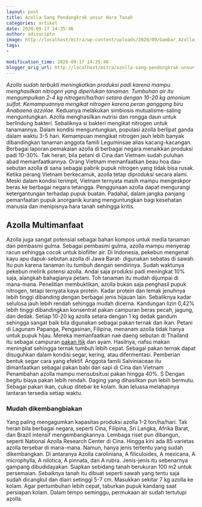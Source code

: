 ```yaml
---
layout: post
title: Azolla Sang Pendongkrak unsur Hara Tanah
categories: artikel
date: 2020-09-17 14:35:46
author: adisucipto
image: http://localhost/mitra/wp-content/uploads/2020/09/Gambar_Azolla_1214x800.jpg
tags:
- 

modification_time: 2020-09-17 14:35:46
blogger_orig_url: http://localhost/mitra/azolla-sang-pendongkrak-unsur-hara.html
---
```


<em>Azolla sudah terbukti meningkatkan produksi padi karena mampu menghasilkan nitrogen yang diperlukan tanaman. Tumbuhan air itu mengumpulkan 2-4 kg nitrogen/ha/hari setara dengan 10-20 kg amonium sulfat. Kemampuannya mengikat nitrogen karena peran ganggang biru Anabaena azzolae.</em>
Keduanya melakukan simbiosis mutualisme-saling menguntungkan. Azolla menghasilkan nutrisi dan rongga daun untuk berlindung bakteri. Sebaliknya si bakteri mengikat nitrogen untuk tanamannya. Dalam kondisi menguntungkan, populasi azolla berlipat ganda dalam waktu 3-5 hari. Kemampuan mengikat nitrogen jauh lebih banyak dibandingkan tanaman anggota famili Leguminsae alias kacang-kacangan.
Berbagai laporan pemakaian azolla di berbagai negara menaikkan produksi padi 10-30%. Tak heran, bila petani di Cina dan Vietnam sudah puluhan abad memanfaatkannya. Orang Vietnam memanfaatkan beau hoa dau-sebutan azolla di sana sebagai pabrik pupuk nitrogen yang tidak bisa rusak. Ketika perang Vietnam berkecamuk, azolla tetap diproduksi secara alami. Meski dalam kondisi terimpit, Vietnam ternyata masih mampu mengeskpor beras ke berbagai negara tetangga.
Penggunaan azolla dapat mengurangi ketergantungan terhadap pupuk buatan. Padahal, dalam jangka panjang pemanfaatan pupuk anorganik kurang menguntungkan bagi kesehatan manusia dan menipisnya hara tanah sehingga kritis.
<h2>Azolla Multimanfaat</h2>
Azolla juga sangat potensial sebagai bahan kompos untuk media tanaman dan pembasmi gulma. Sebagai pembasmi gulma, azolla mampu menyerap racun sehingga cocok untuk biofilter air. Di Indonesia, pekebun mengenal kayu apu dapuk-sebutan azolla di Jawa Barat- digunakan sebatas di sawah. Itu pun karena tanaman itu tumbuh dengan sendirinya. Sudah waktunya pekebun melirik potensi azolla. Andai saja produksi padi meningkat 10% saja, alangkah bahagianya petani. Toh tanaman itu mudah dijumpai di mana-mana.
Penelitian membuktikan, azolla bukan saja penghasil pupuk nitrogen, tetapi ternyata kaya protein. Kadar protein dan lemak jenuhnya lebih tinggi dibanding dengan berbagai jenis hijauan lain. Sebaliknya kadar selulosa jauh lebih rendah sehingga mudah dicerna. Kandungan lizin 0,42% lebih tinggi dibandingkan konsentrat pakan campuran beras pecah, jagung, dan dedak. Setiap 10-20 kg azolla setara dengan 1 kg dedak gandum sehingga sangat baik bila digunakan sebagai pakan ternak dan ikan.
Petani di Lagunam Papanga, Pengasinan, Filipina, menanam azolla tidak hanya untuk pupuk hijau. Mereka memanfaatkan nae daeng sebutan di Thailand itu sebagai campuran <a href="http://127.0.0.1/mitra/pakan-itik-irit-dari-limbah-guna.html">pakan itik</a> dan ayam. Hasilnya, nafsu makan meningkat sehingga ternak tumbuh lebih cepat. Sebagai pakan ternak dapat disuguhkan dalam kondisi segar, kering, atau difermentasi. Pemberian bentuk segar cara yang efektif.
Anggota famili Salviniaceae itu dimanfaatkan sebagai pakan babi dan sapi di Cina dan Vietnam Penambahan azolla mampu mensubsitusi pakan hingga 40%. S Dengan begitu biaya pakan lebih  rendah. Daging yang dihasilkan pun lebih bermutu. Sebagai pakan ikan, cukup ditebar ke kolam. Ikan leluasa melahapnya lantaran tersedia setiap waktu.
<h3>Mudah dikembangbiakan</h3>
Yang paling mengagumkan kapasitas produksi azolla 1-2 ton/ha/hari. Tak heran bila berbagai negara, seperti Cina, Filipina, Sri Langka, Afrika Barat, dan Brazil intensif mengembangkannya. Lembaga riset pun dibangun, seperti National Azolla Research Center di Cina.
Hingga kini ada 85 varietas azolla tersebar di mana-mana. Namun, hanya jenis tertentu yang sudah dikembangkan. Di antaranya Azolla caroliniana, A filiculoides, A mexicana, A microphylla, A nilotica, A pinnata, dan A rubra.
Jenis-jenis itu sebenarnya gampang dibudidayakan. Siapkan sebidang tanah berukuran 100 m2 untuk persemaian. Sebaiknya tanah itu dibuat seperti sawah yang tentu saja sudah dicangkul dan diairi setinggi 5-7 cm. Masukkan sekitar 7 kg azolla ke kolam. Agar pertumbuhan lebih cepat, taburkan pupuk kandang saat persiapan kolam. Dalam tempo seminggu, permukaan air sudah tertutupi azolla.
